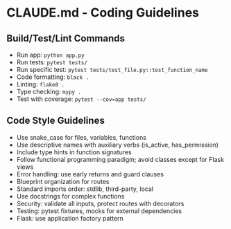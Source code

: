 # CLAUDE.md - Coding Guidelines

## Build/Test/Lint Commands
- Run app: `python app.py`
- Run tests: `pytest tests/`
- Run specific test: `pytest tests/test_file.py::test_function_name`
- Code formatting: `black .`
- Linting: `flake8 .`
- Type checking: `mypy .`
- Test with coverage: `pytest --cov=app tests/`

## Code Style Guidelines
- Use snake_case for files, variables, functions
- Use descriptive names with auxiliary verbs (is_active, has_permission)
- Include type hints in function signatures
- Follow functional programming paradigm; avoid classes except for Flask views
- Error handling: use early returns and guard clauses
- Blueprint organization for routes
- Standard imports order: stdlib, third-party, local
- Use docstrings for complex functions
- Security: validate all inputs, protect routes with decorators
- Testing: pytest fixtures, mocks for external dependencies
- Flask: use application factory pattern
